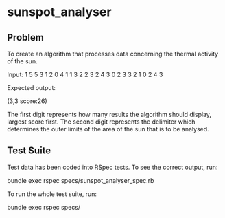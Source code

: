 sunspot_analyser
================

## Problem
To create an algorithm that processes data concerning the thermal activity of the sun.

Input:
1 5 5 3 1 2 0 4 1 1 3 2 2 3 2 4 3 0 2 3 3 2 1 0 2 4 3

Expected output:

(3,3 score:26)

The first digit represents how many results the algorithm should display, largest score first.
The second digit represents the delimiter which determines the outer limits of the area of the
sun that is to be analysed.

## Test Suite

Test data has been coded into RSpec tests.
To see the correct output, run:

  bundle exec rspec specs/sunspot_analyser_spec.rb

To run the whole test suite, run:

  bundle exec rspec specs/
